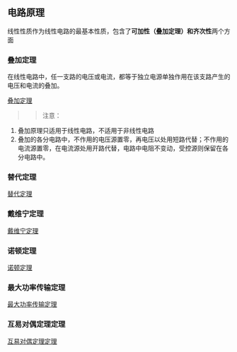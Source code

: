 ## 电路原理

线性性质作为线性电路的最基本性质，包含了**可加性（叠加定理）**和**齐次性**两个方面

### 叠加定理

在线性电路中，任一支路的电压或电流，都等于独立电源单独作用在该支路产生的电压和电流的叠加。

[叠加定理](https://baijiahao.baidu.com/s?id=1662486398509859685&wfr=spider&for=pc)

> > 注意：

1. 叠加原理只适用于线性电路，不适用于非线性电路
2. 叠加的各分电路中，不作用的电压源置零，再电压以处用短路代替；不作用的电流源置零，在电流源处用开路代替，电路中电阻不变动，受控源则保留在各分电路中。

### 替代定理

[替代定理](https://baijiahao.baidu.com/s?id=1662501427414059462)

### 戴维宁定理

[戴维宁定理](https://baijiahao.baidu.com/s?id=1662501507011646708)

### 诺顿定理

[诺顿定理](https://baijiahao.baidu.com/s?id=1662501628512848665)

### 最大功率传输定理

[最大功率传输定理](https://baijiahao.baidu.com/s?id=1662501681971179548)

### 互易对偶定理定理

[互易对偶定理定理](https://baijiahao.baidu.com/s?id=1662502005805819006)
